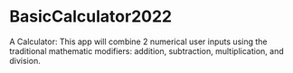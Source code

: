 # BasicCalculator2022
A Calculator:
This app will combine 2  numerical user inputs using the traditional mathematic modifiers: addition, subtraction, multiplication, and division.